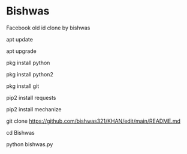# Bishwas
Facebook old id clone by bishwas

apt update

apt upgrade

pkg install python

pkg install python2

pkg install git 

pip2 install requests

pip2 install mechanize 


git clone https://github.com/bishwas321/KHAN/edit/main/README.md

cd Bishwas 

python bishwas.py
